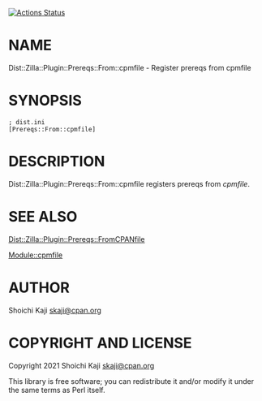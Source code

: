 [![Actions Status](https://github.com/skaji/Dist-Zilla-Plugin-Prereqs-From-cpmfile/workflows/linux/badge.svg)](https://github.com/skaji/Dist-Zilla-Plugin-Prereqs-From-cpmfile/actions)

# NAME

Dist::Zilla::Plugin::Prereqs::From::cpmfile - Register prereqs from cpmfile

# SYNOPSIS

    ; dist.ini
    [Prereqs::From::cpmfile]

# DESCRIPTION

Dist::Zilla::Plugin::Prereqs::From::cpmfile registers prereqs from _cpmfile_.

# SEE ALSO

[Dist::Zilla::Plugin::Prereqs::FromCPANfile](https://metacpan.org/pod/Dist%3A%3AZilla%3A%3APlugin%3A%3APrereqs%3A%3AFromCPANfile)

[Module::cpmfile](https://metacpan.org/pod/Module%3A%3Acpmfile)

# AUTHOR

Shoichi Kaji <skaji@cpan.org>

# COPYRIGHT AND LICENSE

Copyright 2021 Shoichi Kaji <skaji@cpan.org>

This library is free software; you can redistribute it and/or modify
it under the same terms as Perl itself.
